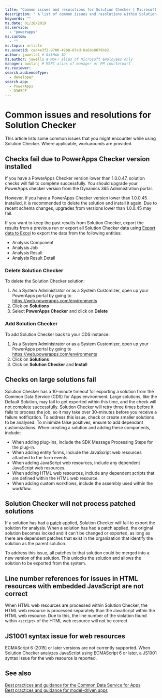 ```yaml
---
title: "Common issues and resolutions for Solution Checker | Microsoft Docs" # Intent and product brand in a unique string of 43-59 chars including spaces"
description: " A list of common issues and resolutions within Solution Checker"
keywords: ""
ms.date: 01/28/2019
ms.service:
  - "powerapps"
ms.custom:
  - ""
ms.topic: article
ms.assetid: caa4e3f2-9700-49b8-87ed-8a68e8878b02
author: jowells1 # GitHub ID
ms.author: jowells # MSFT alias of Microsoft employees only
manager: austinj # MSFT alias of manager or PM counterpart
ms.reviewer: 
search.audienceType: 
  - developer
search.app: 
  - PowerApps
  - D365CE
---
```

# Common issues and resolutions for Solution Checker

This article lists some common issues that you might encounter while using Solution Checker. Where applicable, workarounds are provided.

<!-- Using this article as the template: https://docs.microsoft.com/en-us/powerapps/maker/canvas-apps/common-issues-and-resolutions -->

## Checks fail due to PowerApps Checker version installed
If you have a PowerApps Checker version lower than 1.0.0.47, solution checks will fail to complete successfully. You should upgrade your PowerApps checker version from the Dynamics 365 Administration portal. 

However, if you have a PowerApps Checker version lower than 1.0.0.45 installed, it is recommended to delete the solution and install it again. Due to recent schema changes, upgrades from versions lower than 1.0.0.45 may fail.

If you want to keep the past results from Solution Checker, export the results from a previous run or export all Solution Checker data using [Export data to Excel](../../user/export-data-excel.md) to export the data from the following entities:

- Analysis Component
- Analysis Job
- Analysis Result
- Analysis Result Detail

### Delete Solution Checker

To delete the Solution Checker solution:

1. As a System Administrator or as a System Customizer, open up your PowerApps portal by going to https://web.powerapps.com/environments
2. Click on **Solutions**
3. Select **PowerApps Checker** and click on **Delete**

### Add Solution Checker

To add Solution Checker back to your CDS instance:

1. As a System Administrator or as a System Customizer, open up your PowerApps portal by going to https://web.powerapps.com/environments
2. Click on **Solutions**
3. Click on **Solution Checker** and **Install**

## Checks on large solutions fail

Solution Checker has a 10-minute timeout for exporting a solution from the Common Data Service (CDS) for Apps environment. Large solutions, like the Default Solution, may fail to get exported within this time, and the check will not complete successfully. Solution Checker will retry three times before it fails to process the job, so it may take over 30-minutes before you receive a failure notification.
To address this issue, check or create smaller solutions to be analysed. To minimize false positives, ensure to add dependant customizations. When creating a solution and adding these components, include:

- When adding plug-ins, include the SDK Message Processing Steps for the plug-in.
- When adding entity forms, include the JavaScript web resources attached to the form events.  
- When adding JavaScript web resources, include any dependent JavaScript web resources.
- When adding HTML web resources, include any dependent scripts that are defined within the HTML web resource.
- When adding custom workflows, include the assembly used within the workflow.

## Solution Checker will not process patched solutions

If a solution has had a [patch](https://docs.microsoft.com/powerapps/developer/common-data-service/create-patches-simplify-solution-updates) applied, Solution Checker will fail to export the solution for analysis. When a solution has had a patch applied, the original solution becomes locked and it can’t be changed or exported, as long as there are dependent patches that exist in the organization that identify the solution as the parent solution.

To address this issue, all patches to that solution could be merged into a new version of the solution. This unlocks the solution and allows the solution to be exported from the system. 

## Line number references for issues in HTML resources with embedded JavaScript are not correct 

When HTML web resources are processed within Solution Checker, the HTML web resource is processed separately than the JavaScript within the HTML web resource. Due to this, the line number of the violation found within `<script>` of the HTML web resource will not be correct.

## JS1001 syntax issue for web resources

ECMAScript 6 (2015) or later versions are not currently supported. When Solution Checker analyzes JavaScript using ECMAScript 6 or later, a JS1001 syntax issue for the web resource is reported.  

## See also
[Best practices and guidance for the Common Data Service for Apps](../../developer/common-data-service/best-practices/index.md)<br />
[Best practices and guidance for model-driven apps](../../developer/model-driven-apps/best-practices/index.md)<br />
